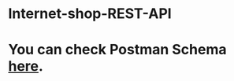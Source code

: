 # Internet-shop-REST-API
# You can check Postman Schema [here](https://documenter.getpostman.com/view/10631129/SzRw3rXS).
